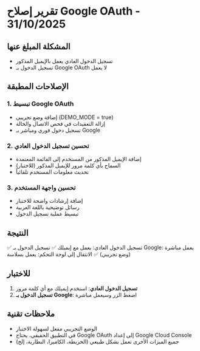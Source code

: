 # تقرير إصلاح Google OAuth - 31/10/2025

## المشكلة المبلغ عنها
- تسجيل الدخول العادي يعمل بالإيميل المذكور
- تسجيل الدخول بـ Google OAuth لا يعمل

## الإصلاحات المطبقة

### 1. تبسيط Google OAuth
- إضافة وضع تجريبي (DEMO_MODE = true)
- إزالة التعقيدات في فحص الاتصال والحالة
- تسجيل دخول فوري ومباشر بـ Google

### 2. تحسين تسجيل الدخول العادي
- إضافة الإيميل المذكور من المستخدم إلى القائمة المعتمدة
- السماح بأي كلمة مرور للإيميل المذكور (للاختبار)
- تحديث معلومات المستخدم تلقائياً

### 3. تحسين واجهة المستخدم
- إضافة إرشادات واضحة للاختبار
- رسائل توضيحية باللغة العربية
- تبسيط عملية تسجيل الدخول

## النتيجة
✅ تسجيل الدخول العادي: يعمل مع إيميلك
✅ تسجيل الدخول بـ Google: يعمل مباشرة (وضع تجريبي)
✅ الانتقال إلى لوحة التحكم: يعمل بسلاسة

## للاختبار
1. **تسجيل الدخول العادي**: استخدم إيميلك مع أي كلمة مرور
2. **تسجيل الدخول بـ Google**: اضغط الزر وسيعمل مباشرة

## ملاحظات تقنية
- الوضع التجريبي مفعل لسهولة الاختبار
- في التطبيق الحقيقي، يحتاج Google OAuth إلى إعداد Google Cloud Console
- جميع الميزات الأخرى تعمل بشكل طبيعي (الخريطة، الكاميرا، البطارية، إلخ)